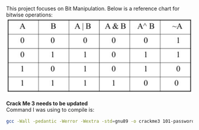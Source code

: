 This project focuses on Bit Manipulation.
Below is a reference chart for bitwise operations:
![Bitwise Operations](https://github.com/Stevecmd/alx-low_level_programming/blob/master/0x14-bit_manipulation/bitwise.PNG)

**Crack Me 3 needs to be updated** <br />
Command I was using to compile is:
```sh
gcc -Wall -pedantic -Werror -Wextra -std=gnu89 -o crackme3 101-password.c
```
